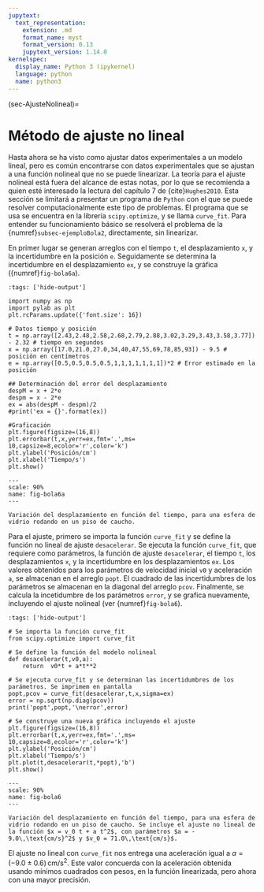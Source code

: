 ```yaml
---
jupytext:
  text_representation:
    extension: .md
    format_name: myst
    format_version: 0.13
    jupytext_version: 1.14.0
kernelspec:
  display_name: Python 3 (ipykernel)
  language: python
  name: python3
---
```


(sec-AjusteNolineal)=
# Método de ajuste no lineal
Hasta ahora se ha visto como ajustar datos experimentales a un modelo lineal, pero es común encontrarse con datos experimentales que se ajustan a una función nolineal que no se puede linearizar. La teoría para el ajuste nolineal está fuera del alcance de estas notas, por lo que se recomienda a quien esté interesado la lectura del capítulo 7 de {cite}`Hughes2010`. Esta sección se limitará a presentar un programa de `Python` con el que se puede resolver computacionalmente este tipo de problemas. El programa que se usa se encuentra en la librería `scipy.optimize`, y se llama `curve_fit`. Para entender su funcionamiento básico se resolverá el problema de la {numref}`subsec-ejemploBola2`, directamente, sin linearizar.

En primer lugar se generan arreglos con el tiempo `t`, el desplazamiento `x`, y la incertidumbre en la posición `e`. Seguidamente se determina la incertidumbre en el desplazamiento `ex`, y se construye la gráfica ({numref}`fig-bola6a`).


```{code-cell} ipython3
:tags: ['hide-output']

import numpy as np
import pylab as plt
plt.rcParams.update({'font.size': 16})

# Datos tiempo y posición
t = np.array([2.43,2.48,2.58,2.68,2.79,2.88,3.02,3.29,3.43,3.58,3.77]) - 2.32 # tiempo en segundos
x = np.array([17.0,21.0,27.0,34,40,47,55,69,78,85,93]) - 9.5 # posición en centímetros
e = np.array([0.5,0.5,0.5,0.5,1,1,1,1,1,1,1])*2 # Error estimado en la posición

## Determinación del error del desplazamiento
despM = x + 2*e
despm = x - 2*e
ex = abs(despM - despm)/2
#print('ex = {}'.format(ex))

#Graficación
plt.figure(figsize=(16,8))
plt.errorbar(t,x,yerr=ex,fmt='.',ms= 10,capsize=8,ecolor='r',color='k')
plt.ylabel('Posición/cm')
plt.xlabel('Tiempo/s')
plt.show()
```

```{figure} imagenes/bola6a.png
---
scale: 90%
name: fig-bola6a
---

Variación del desplazamiento en función del tiempo, para una esfera de vidrio rodando en un piso de caucho.
```

Para el ajuste, primero se importa la función `curve_fit` y se define la función no lineal de ajuste `desacelerar`. Se ejecuta la función `curve_fit`, que requiere como parámetros, la función de ajuste `desacelerar`, el tiempo `t`, los desplazamientos `x`, y la incertidumbre en los desplazamientos `ex`. Los valores obtenidos para los parámetros de velocidad inicial `v0` y aceleración `a`, se almacenan en el arreglo `popt`. El cuadrado de las incertidumbres de los parámetros se almacenan en la diagonal del arreglo `pcov`. Finalmente, se calcula la incetidumbre de los parámetros `error`, y se grafica nuevamente, incluyendo el ajuste nolineal (ver {numref}`fig-bola6`). 

```{code-cell} ipython3
:tags: ['hide-output']

# Se importa la función curve_fit
from scipy.optimize import curve_fit

# Se define la función del modelo nolineal
def desacelerar(t,v0,a):
    return  v0*t + a*t**2

# Se ejecuta curve_fit y se determinan las incertidumbres de los parámetros. Se imprimem en pantalla
popt,pcov = curve_fit(desacelerar,t,x,sigma=ex)
error = np.sqrt(np.diag(pcov))
print('popt',popt,'\nerror',error)

# Se construye una nueva gráfica incluyendo el ajuste
plt.figure(figsize=(16,8))
plt.errorbar(t,x,yerr=ex,fmt='.',ms= 10,capsize=8,ecolor='r',color='k')
plt.ylabel('Posición/cm')
plt.xlabel('Tiempo/s')
plt.plot(t,desacelerar(t,*popt),'b')
plt.show()

```


```{figure} imagenes/bola6.png
---
scale: 90%
name: fig-bola6
---

Variación del desplazamiento en función del tiempo, para una esfera de vidrio rodando en un piso de caucho. Se incluye el ajuste no lineal de la función $x = v_0 t + a t^2$, con parámetros $a = - 9.0\,\text{cm/s}^2$ y $v_0 = 71.0\,\text{cm/s}$.
```

El ajuste no lineal con `curve_fit` nos entrega una aceleración igual a $a = (-9.0 \pm 0.6)\,\text{cm/s}^2$. Este valor concuerda con la aceleración obtenida usando mínimos cuadrados con pesos, en la función linearizada, pero ahora con una mayor precisión.
